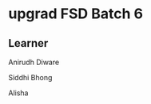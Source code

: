 <h1>upgrad FSD Batch 6</h1>


<h2>Learner</h2>

<p>Anirudh Diware</p>
<p>Siddhi Bhong</p>
<p>Alisha</p>



